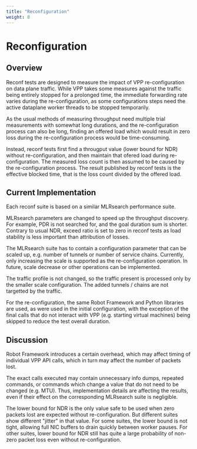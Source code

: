 ```yaml
---
title: "Reconfiguration"
weight: 8
---
```


# Reconfiguration

## Overview

Reconf tests are designed to measure the impact of VPP re-configuration
on data plane traffic.
While VPP takes some measures against the traffic being
entirely stopped for a prolonged time,
the immediate forwarding rate varies during the re-configuration,
as some configurations steps need the active dataplane worker threads
to be stopped temporarily.

As the usual methods of measuring throughput need multiple trial measurements
with somewhat long durations, and the re-configuration process can also be long,
finding an offered load which would result in zero loss
during the re-configuration process would be time-consuming.

Instead, reconf tests first find a througput value (lower bound for NDR)
without re-configuration, and then maintain that ofered load
during re-configuration. The measured loss count is then assumed to be caused
by the re-configuration process. The result published by reconf tests
is the effective blocked time, that is
the loss count divided by the offered load.

## Current Implementation

Each reconf suite is based on a similar MLRsearch performance suite.

MLRsearch parameters are changed to speed up the throughput discovery.
For example, PDR is not searched for, and the goal duration sum is shorter.
Contrary to usual NDR, exceed ratio is set to zero in reconf tests
as load stability is less important than attribution of losses.

The MLRsearch suite has to contain a configuration parameter
that can be scaled up, e.g. number of tunnels or number of service chains.
Currently, only increasing the scale is supported
as the re-configuration operation. In future, scale decrease
or other operations can be implemented.

The traffic profile is not changed, so the traffic present is processed
only by the smaller scale configuration. The added tunnels / chains
are not targetted by the traffic.

For the re-configuration, the same Robot Framework and Python libraries
are used, as were used in the initial configuration, with the exception
of the final calls that do not interact with VPP (e.g. starting
virtual machines) being skipped to reduce the test overall duration.

## Discussion

Robot Framework introduces a certain overhead, which may affect timing
of individual VPP API calls, which in turn may affect
the number of packets lost.

The exact calls executed may contain unnecessary info dumps, repeated commands,
or commands which change a value that do not need to be changed (e.g. MTU).
Thus, implementation details are affecting the results, even if their effect
on the corresponding MLRsearch suite is negligible.

The lower bound for NDR is the only value safe to be used when zero packets lost
are expected without re-configuration. But different suites show different
"jitter" in that value. For some suites, the lower bound is not tight,
allowing full NIC buffers to drain quickly between worker pauses.
For other suites, lower bound for NDR still has quite a large probability
of non-zero packet loss even without re-configuration.
